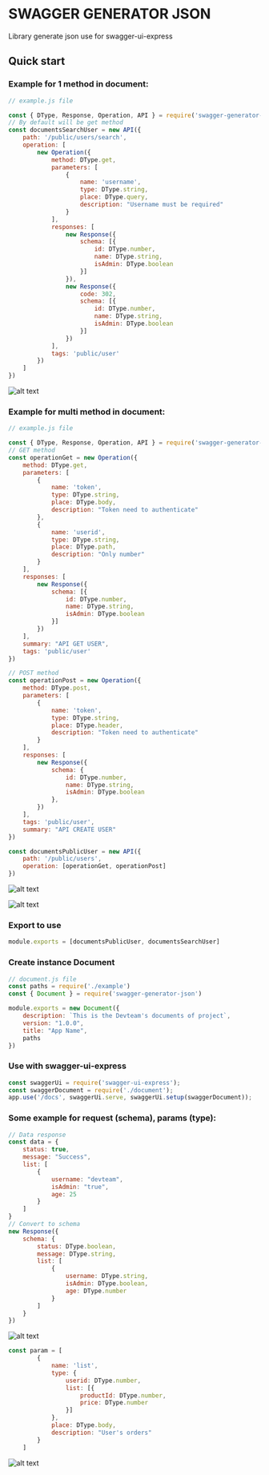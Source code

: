 # SWAGGER GENERATOR JSON

Library generate json use for swagger-ui-express

## Quick start

### Example for 1 method in document:
```js
// example.js file

const { DType, Response, Operation, API } = require('swagger-generator-json')
// By default will be get method
const documentsSearchUser = new API({
    path: '/public/users/search',
    operation: [
        new Operation({
            method: DType.get,
            parameters: [
                {
                    name: 'username',
                    type: DType.string,
                    place: DType.query,
                    description: "Username must be required"
                }
            ],
            responses: [
                new Response({
                    schema: [{
                        id: DType.number,
                        name: DType.string,
                        isAdmin: DType.boolean
                    }]
                }),
                new Response({
                    code: 302,
                    schema: [{
                        id: DType.number,
                        name: DType.string,
                        isAdmin: DType.boolean
                    }]
                })
            ],
            tags: 'public/user'
        })
    ]
})
```

![alt text](https://firebasestorage.googleapis.com/v0/b/mn-shop.appspot.com/o/search.PNG?alt=media&token=2eb6bbbf-2686-4dac-b9e4-7121099f53f9 "Visualize of bellow document instance")

### Example for multi method in document:
```js
// example.js file

const { DType, Response, Operation, API } = require('swagger-generator-json')
// GET method
const operationGet = new Operation({
    method: DType.get,
    parameters: [
        {
            name: 'token',
            type: DType.string,
            place: DType.body,
            description: "Token need to authenticate"
        },
        {
            name: 'userid',
            type: DType.string,
            place: DType.path,
            description: "Only number"
        }
    ],
    responses: [
        new Response({
            schema: [{
                id: DType.number,
                name: DType.string,
                isAdmin: DType.boolean
            }]
        })
    ],
    summary: "API GET USER",
    tags: 'public/user'
})

// POST method
const operationPost = new Operation({
    method: DType.post,
    parameters: [
        {
            name: 'token',
            type: DType.string,
            place: DType.header,
            description: "Token need to authenticate"
        }
    ],
    responses: [
        new Response({
            schema: {
                id: DType.number,
                name: DType.string,
                isAdmin: DType.boolean
            },
        })
    ],
    tags: 'public/user',
    summary: "API CREATE USER"
})

const documentsPublicUser = new API({
    path: '/public/users',
    operation: [operationGet, operationPost]
})
```


![alt text](https://firebasestorage.googleapis.com/v0/b/mn-shop.appspot.com/o/get.PNG?alt=media&token=05a682f9-f5f4-49fb-bb55-f9c29c2f7866 "Visualize of bellow document instance")

![alt text](https://firebasestorage.googleapis.com/v0/b/mn-shop.appspot.com/o/post.PNG?alt=media&token=04e4203d-4f21-40cc-b54f-b8c94ff2540a "Visualize of bellow document instance")


### Export to use
```js
module.exports = [documentsPublicUser, documentsSearchUser]
```

### Create instance Document
```js
// document.js file
const paths = require('./example')
const { Document } = require('swagger-generator-json')

module.exports = new Document({
    description: `This is the Devteam's documents of project`,
    version: "1.0.0",
    title: "App Name",
    paths
})
```

### Use with swagger-ui-express
```js
const swaggerUi = require('swagger-ui-express');
const swaggerDocument = require('./document');
app.use('/docs', swaggerUi.serve, swaggerUi.setup(swaggerDocument));
```

### Some example for request (schema), params (type):

```js
// Data response
const data = {
    status: true,
    message: "Success",
    list: [
        {
            username: "devteam",
            isAdmin: "true",
            age: 25
        }
    ]
}
// Convert to schema
new Response({
    schema: {
        status: DType.boolean,
        message: DType.string,
        list: [
            {
                username: DType.string,
                isAdmin: DType.boolean,
                age: DType.number
            }
        ]
    }
})
```

![alt text](https://firebasestorage.googleapis.com/v0/b/mn-shop.appspot.com/o/chema2.PNG?alt=media&token=6f0dfc42-23f4-4ecb-bdc1-b56cc0b1e2c4 "Visualize of bellow document instance")


```js
const param = [
        {
            name: 'list',
            type: {
                userid: DType.number,
                list: [{
                    productId: DType.number,
                    price: DType.number
                }]
            },
            place: DType.body,
            description: "User's orders"
        }
    ]
```

![alt text](https://firebasestorage.googleapis.com/v0/b/mn-shop.appspot.com/o/type2.PNG?alt=media&token=37e8fcd1-4375-42be-8f28-7029885d3c01 "Visualize of bellow document instance")
